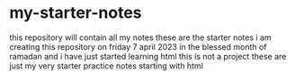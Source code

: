 # my-starter-notes
this repository will contain all my notes  these are the starter notes i am creating this repository on friday 7 april 2023 in the blessed month of ramadan and i have just started learning html 
this is not a project these are just my very starter practice notes starting with html
